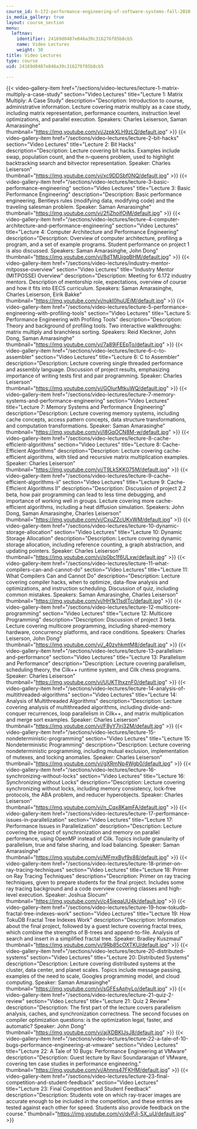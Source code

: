 ```yaml
---
course_id: 6-172-performance-engineering-of-software-systems-fall-2010
is_media_gallery: true
layout: course_section
menu:
  leftnav:
    identifier: 24169d0487e846a39c316276f85b8cb5
    name: Video Lectures
    weight: 30
title: Video Lectures
type: course
uid: 24169d0487e846a39c316276f85b8cb5

---
```

{{< video-gallery-item href="/sections/video-lectures/lecture-1-matrix-multiply-a-case-study" section="Video Lectures" title="Lecture 1: Matrix Multiply: A Case Study" description="Description: Introduction to course, administrative information. Lecture covering matrix multiply as a case study, including matrix representation, performance counters, instruction level optimizations, and parallel execution. Speakers: Charles Leiserson, Saman Amarasinghe" thumbnail="https://img.youtube.com/vi/JzpkXLH9zLQ/default.jpg" >}} {{< video-gallery-item href="/sections/video-lectures/lecture-2-bit-hacks" section="Video Lectures" title="Lecture 2: Bit Hacks" description="Description: Lecture covering bit hacks. Examples include swap, population count, and the n-queens problem, used to highlight backtracking search and bitvector representation. Speaker: Charles Leiserson" thumbnail="https://img.youtube.com/vi/xc9DDSbf0NQ/default.jpg" >}} {{< video-gallery-item href="/sections/video-lectures/lecture-3-basic-performance-engineering" section="Video Lectures" title="Lecture 3: Basic Performance Engineering" description="Description: Basic performance engineering. Bentleys rules (modifying data, modifying code) and the traveling salesman problem. Speaker: Saman Amarasinghe" thumbnail="https://img.youtube.com/vi/2fjZhoifOiM/default.jpg" >}} {{< video-gallery-item href="/sections/video-lectures/lecture-4-computer-architecture-and-performance-engineering" section="Video Lectures" title="Lecture 4: Computer Architecture and Performance Engineering" description="Description: Overview of computer architecture, profiling a program, and a set of example programs. Student performance on project 1 is also discussed. Speakers: Saman Amarasinghe, John Dong" thumbnail="https://img.youtube.com/vi/8dTMUigqBHM/default.jpg" >}} {{< video-gallery-item href="/sections/video-lectures/industry-mentor-mitposse-overview" section="Video Lectures" title="Industry Mentor (MITPOSSE) Overview" description="Description: Meeting for 6.172 industry mentors. Description of mentorship role, expectations, overview of course and how it fits into EECS curriculum. Speakers: Saman Amarasinghe, Charles Leiserson, Eirik Bakke" thumbnail="https://img.youtube.com/vi/nukI0huUEiM/default.jpg" >}} {{< video-gallery-item href="/sections/video-lectures/lecture-5-performance-engineering-with-profiling-tools" section="Video Lectures" title="Lecture 5: Performance Engineering with Profiling Tools" description="Description: Theory and background of profiling tools. Two interactive walkthroughs: matrix multiply and branchless sorting. Speakers: Reid Kleckner, John Dong, Saman Amarasinghe" thumbnail="https://img.youtube.com/vi/7a89iFEEpTo/default.jpg" >}} {{< video-gallery-item href="/sections/video-lectures/lecture-6-c-to-assembler" section="Video Lectures" title="Lecture 6: C to Assembler" description="Description: Lecture covering single threaded performance and assembly language. Discussion of project results, emphasizing importance of writing tests first and pair programming. Speaker: Charles Leiserson" thumbnail="https://img.youtube.com/vi/GOlurMtkuWQ/default.jpg" >}} {{< video-gallery-item href="/sections/video-lectures/lecture-7-memory-systems-and-performance-engineering" section="Video Lectures" title="Lecture 7: Memory Systems and Performance Engineering" description="Description: Lecture covering memory systems, including cache concepts, access pattern concepts, data structure transformations, and computation transformations. Speaker: Saman Amarasinghe" thumbnail="https://img.youtube.com/vi/l8GqOCN8M-w/default.jpg" >}} {{< video-gallery-item href="/sections/video-lectures/lecture-8-cache-efficient-algorithms" section="Video Lectures" title="Lecture 8: Cache-Efficient Algorithms" description="Description: Lecture covering cache-efficient algorithms, with tiled and recursive matrix multiplication examples. Speaker: Charles Leiserson" thumbnail="https://img.youtube.com/vi/T9LkSKK075M/default.jpg" >}} {{< video-gallery-item href="/sections/video-lectures/lecture-9-cache-efficient-algorithms-ii" section="Video Lectures" title="Lecture 9: Cache-Efficient Algorithms II" description="Description: Discussion of project 2.2 beta, how pair programming can lead to less time debugging, and importance of working well in groups. Lecture covering more cache-efficient algorithms, including a heat diffusion simulation. Speakers: John Dong, Saman Amarasinghe, Charles Leiserson" thumbnail="https://img.youtube.com/vi/CxuZZcUKxWM/default.jpg" >}} {{< video-gallery-item href="/sections/video-lectures/lecture-10-dynamic-storage-allocation" section="Video Lectures" title="Lecture 10: Dynamic Storage Allocation" description="Description: Lecture covering dynamic storage allocation, including reference counting, a graph abstraction, and updating pointers. Speaker: Charles Leiserson" thumbnail="https://img.youtube.com/vi/p0bc1f6ULxw/default.jpg" >}} {{< video-gallery-item href="/sections/video-lectures/lecture-11-what-compilers-can-and-cannot-do" section="Video Lectures" title="Lecture 11: What Compilers Can and Cannot Do" description="Description: Lecture covering compiler hacks, when to optimize, data-flow analysis and optimizations, and instruction scheduling. Discussion of quiz, including common mistakes. Speakers: Saman Amarasinghe, Charles Leiserson" thumbnail="https://img.youtube.com/vi/HH1k11sdlTc/default.jpg" >}} {{< video-gallery-item href="/sections/video-lectures/lecture-12-multicore-programming" section="Video Lectures" title="Lecture 12: Multicore Programming" description="Description: Discussion of project 3 beta. Lecture covering multicore programming, including shared-memory hardware, concurrency platforms, and race conditions. Speakers: Charles Leiserson, John Dong" thumbnail="https://img.youtube.com/vi/_40zvhkmtM8/default.jpg" >}} {{< video-gallery-item href="/sections/video-lectures/lecture-13-parallelism-and-performance" section="Video Lectures" title="Lecture 13: Parallelism and Performance" description="Description: Lecture covering parallelism, scheduling theory, the Cilk++ runtime system, and Cilk chess programs. Speaker: Charles Leiserson" thumbnail="https://img.youtube.com/vi/UUKTIhxznF0/default.jpg" >}} {{< video-gallery-item href="/sections/video-lectures/lecture-14-analysis-of-multithreaded-algorithms" section="Video Lectures" title="Lecture 14: Analysis of Multithreaded Algorithms" description="Description: Lecture covering analysis of multithreaded algorithms, including divide-and-conquer recurrences, loop parallelism in Cilk++, and matrix multiplication and merge sort examples. Speaker: Charles Leiserson" thumbnail="https://img.youtube.com/vi/F8yY7jri32M/default.jpg" >}} {{< video-gallery-item href="/sections/video-lectures/lecture-15-nondeterministic-programming" section="Video Lectures" title="Lecture 15: Nondeterministic Programming" description="Description: Lecture covering nondeterministic programming, including mutual exclusion, implementation of mutexes, and locking anomalies. Speaker: Charles Leiserson" thumbnail="https://img.youtube.com/vi/gXRmNp4Wgb0/default.jpg" >}} {{< video-gallery-item href="/sections/video-lectures/lecture-16-synchronizing-without-locks" section="Video Lectures" title="Lecture 16: Synchronizing without Locks" description="Description: Lecture covering synchronizing without locks, including memory consistency, lock-free protocols, the ABA problem, and reducer hyperobjects. Speaker: Charles Leiserson" thumbnail="https://img.youtube.com/vi/n_Cqx8KamFA/default.jpg" >}} {{< video-gallery-item href="/sections/video-lectures/lecture-17-performance-issues-in-parallelization" section="Video Lectures" title="Lecture 17: Performance Issues in Parallelization" description="Description: Lecture covering the impact of synchronization and memory on parallel performance, using OpenMP instead of Cilk. Topics include granularity of parallelism, true and false sharing, and load balancing. Speaker: Saman Amarasinghe" thumbnail="https://img.youtube.com/vi/MFmxByf9x88/default.jpg" >}} {{< video-gallery-item href="/sections/video-lectures/lecture-18-primer-on-ray-tracing-techniques" section="Video Lectures" title="Lecture 18: Primer on Ray Tracing Techniques" description="Description: Primer on ray tracing techniques, given to prepare students for the final project. Includes some ray tracing background and a code overview covering classes and high-level execution. Speaker: Joshua Slocum" thumbnail="https://img.youtube.com/vi/c45ieqaUU4k/default.jpg" >}} {{< video-gallery-item href="/sections/video-lectures/lecture-19-how-tokudb-fractal-tree-indexes-work" section="Video Lectures" title="Lecture 19: How TokuDB Fractal Tree Indexes Work" description="Description: Information about the final project, followed by a guest lecture covering fractal trees, which combine the strengths of B-trees and append-to-file. Analysis of search and insert in a simplified fractal tree. Speaker: Bradley Kuszmaul" thumbnail="https://img.youtube.com/vi/9Rb85cOXTKU/default.jpg" >}} {{< video-gallery-item href="/sections/video-lectures/lecture-20-distributed-systems" section="Video Lectures" title="Lecture 20: Distributed Systems" description="Description: Lecture covering distributed systems at the cluster, data center, and planet scales. Topics include message passing, examples of the need to scale, Googles programming model, and cloud computing. Speaker: Saman Amarasinghe" thumbnail="https://img.youtube.com/vi/sGFEsAphyLo/default.jpg" >}} {{< video-gallery-item href="/sections/video-lectures/lecture-21-quiz-2-review" section="Video Lectures" title="Lecture 21: Quiz 2 Review" description="Description: The first part of the lecture covers parallelism analysis, caches, and synchronization correctness. The second focuses on compiler optimization questions: is the optimization legal, faster, and automatic? Speaker: John Dong" thumbnail="https://img.youtube.com/vi/ajXDBKIJsJ8/default.jpg" >}} {{< video-gallery-item href="/sections/video-lectures/lecture-22-a-tale-of-10-bugs-performance-engineering-at-vmware" section="Video Lectures" title="Lecture 22: A Tale of 10 Bugs: Performance Engineering at VMware" description="Description: Guest lecture by Ravi Soundararajan of VMware, covering ten case studies in performance engineering." thumbnail="https://img.youtube.com/vi/Ahnns47FKHM/default.jpg" >}} {{< video-gallery-item href="/sections/video-lectures/lecture-23-final-competition-and-student-feedback" section="Video Lectures" title="Lecture 23: Final Competition and Student Feedback" description="Description: Students vote on which ray-tracer images are accurate enough to be included in the competition, and these entries are tested against each other for speed. Students also provide feedback on the course." thumbnail="https://img.youtube.com/vi/dvPJj-5X_uU/default.jpg" >}}
